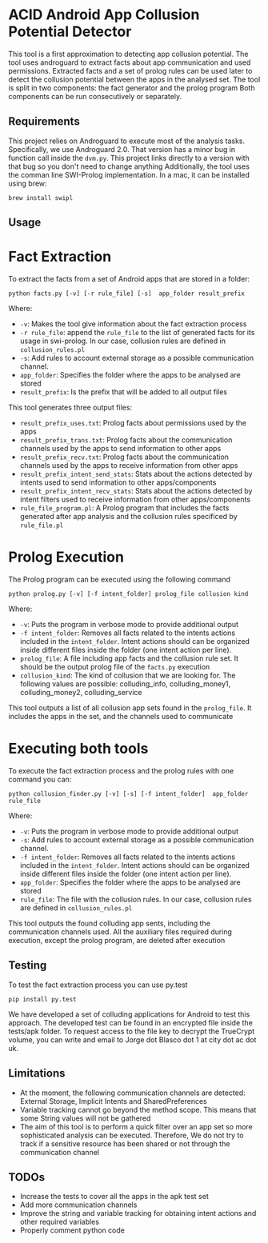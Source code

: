 # ACID Android App Collusion Potential Detector

This tool is a first approximation to detecting app collusion potential. The tool uses androguard to extract facts about
app communication and used permissions. Extracted facts and a set of prolog rules can be used later to detect the collusion
potential between the apps in the analysed set. The tool is split in two components: the fact generator and the prolog program
Both components can be run consecutively or separately.

## Requirements

This project relies on Androguard to execute most of the analysis tasks. Specifically, we use Androguard 2.0. That version has a minor bug in 
function call inside the `dvm.py`. This project links directly to a version with that bug so you don't need to change anything
Additionally, the tool uses the comman line SWI-Prolog implementation. In a mac, it can be installed using brew: 
```
brew install swipl
```
## Usage

# Fact Extraction
To extract the facts from a set of Android apps that are stored in a folder:

```
python facts.py [-v] [-r rule_file] [-s]  app_folder result_prefix
```

Where:
- `-v`: Makes the tool give information about the fact extraction process
- `-r rule_file`: append the `rule_file` to the list of generated facts for its usage in swi-prolog. In our case, collusion rules are defined in `collusion_rules.pl`
- `-s`: Add rules to account external storage as a possible communication channel.  
- `app_folder`: Specifies the folder where the apps to be analysed are stored
- `result_prefix`: Is the prefix that will be added to all output files

This tool generates three output files:
- `result_prefix_uses.txt`: Prolog facts about permissions used by the apps
- `result_prefix_trans.txt`: Prolog facts about the communication channels used by the apps to send information to other apps
- `result_prefix_recv.txt`: Prolog facts about the communication channels used by the apps to receive information from other apps
- `result_prefix_intent_send_stats`: Stats about the actions detected by intents used to send information to other apps/components
- `result_prefix_intent_recv_stats`: Stats about the actions detected by intent filters used to receive information from other apps/components
- `rule_file_program.pl`: A Prolog program that includes the facts generated after app analysis and the collusion rules specificed by `rule_file.pl`


# Prolog Execution
The Prolog program can be executed using the following command
```
python prolog.py [-v] [-f intent_folder] prolog_file collusion kind
```

Where:
- `-v`: Puts the program in verbose mode to provide additional output
- `-f intent_folder`: Removes all facts related to the intents actions included in the `intent_folder`. Intent actions should can be organized inside different files inside the folder (one intent action per line).
- `prolog_file`: A file including app facts and the collusion rule set. It should be the output prolog file of the `facts.py` execution
- `collusion_kind`: The kind of collusion that we are looking for. The following values are possible: colluding_info, colluding_money1, colluding_money2, colluding_service

This tool outputs a list of all collusion app sets found in the `prolog_file`. It includes the apps in the set, and the channels used to communicate
 
# Executing both tools 

To execute the fact extraction process and the prolog rules with one command you can:
```
python collusion_finder.py [-v] [-s] [-f intent_folder]  app_folder rule_file
```

Where:
- `-v`: Puts the program in verbose mode to provide additional output
- `-s`: Add rules to account external storage as a possible communication channel.
- `-f intent_folder`: Removes all facts related to the intents actions included in the `intent_folder`. Intent actions should can be organized inside different files inside the folder (one intent action per line).
- `app_folder`: Specifies the folder where the apps to be analysed are stored
- `rule_file`: The file with the collusion rules. In our case, collusion rules are defined in `collusion_rules.pl`


This tool outputs the found colluding app sents, including the communication channels used. All the auxiliary files required during execution, except the prolog program, are deleted after execution


## Testing

To test the fact extraction process you can use py.test
```
pip install py.test
```

We have developed a set of colluding applications for Android to test this approach. The developed test can be found in an encrypted file inside the tests/apk folder. To request access to the file key to decrypt the TrueCrypt volume, you can write and email to
Jorge dot Blasco dot 1 at city dot ac dot uk.

## Limitations

- At the moment, the following communication channels are detected: External Storage, Implicit Intents and SharedPreferences
- Variable tracking cannot go beyond the method scope. This means that some String values will not be gathered
- The aim of this tool is to perform a quick filter over an app set so more sophisticated analysis can be executed. Therefore, We do not try to track if a sensitive resource has been shared or not through the communication channel


## TODOs
- Increase the tests to cover all the apps in the apk test set
- Add more communication channels
- Improve the string and variable tracking for obtaining intent actions and other required variables
- Properly comment python code
